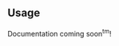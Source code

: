<!-- Top -->
<!-- /Top -->

## Usage

Documentation coming soon<sup>tm</sup>!

<!-- Development -->

<!-- Maps -->
<!-- /Maps -->

<!-- /Development -->
